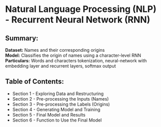 # Natural Language Processing (NLP) - Recurrent Neural Network (RNN)

## Summary:
**Dataset:** Names and their corresponding origins  
**Model:** Classifies the origin of names using a character-level RNN    
**Particulars:** Words and characters tokenization, neural-network with embedding layer and recurrent layers, softmax output  

## Table of Contents:
* Section 1 - Exploring Data and Restructuring
* Section 2 - Pre-processing the Inputs (Names)
* Section 3 - Pre-processing the Labels (Origins)
* Section 4 - Generating Model and Training
* Section 5 - Final Model and Results
* Section 6 - Function to Use the Final Model